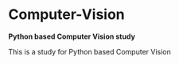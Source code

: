 # Computer-Vision
**Python based Computer Vision study**

This is a study for Python based Computer Vision
